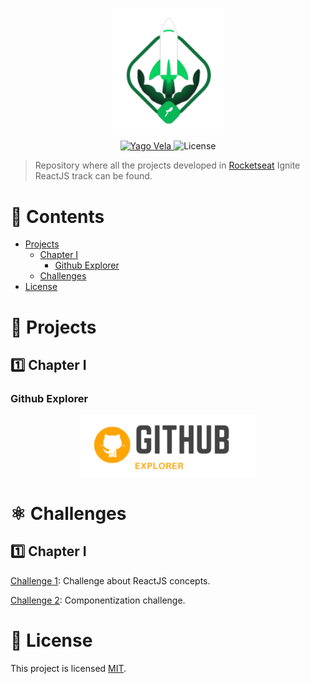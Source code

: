 <p align="center">
   <img src="https://raw.githubusercontent.com/tavareshenrique/ignite-reactjs/a11afefe824866f24dd3f9e1cc6e6e9530376ad1/%40assets/img/logo.svg" alt="Ignite" width="180"/>
</p>

<p align="center">
   <a href="https://www.linkedin.com/in/yagovela/">
      <img alt="Yago Vela" src="https://img.shields.io/badge/-Yago Vela-01B755?style=flat&logo=Linkedin&logoColor=white" />
   </a>

  <img alt="License" src="https://img.shields.io/badge/license-MIT-01B755">
</p>

> Repository where all the projects developed in [Rocketseat](https://github.com/Rocketseat) Ignite ReactJS track can be found. 
# :pushpin: Contents

- [Projects](#rocket-projetos)
  - [Chapter I](#one-chapter-i)
    - [Github Explorer](#github-explorer)
  - [Challenges](#atom_symbol-desafios)
- [License](#closed_book-licença)

# :rocket: Projects

## :one: Chapter I

### Github Explorer

<p align="center">
  <a href="https://github.com/YagoVela/ignite-reactjs/tree/main/Chapter%20I/01-github-explorer">
     <img src="https://raw.githubusercontent.com/tavareshenrique/ignite-reactjs/4c7f87360221a18410d3c19434bf6bef8afc3501/01-github-explorer/assets/img/logo.svg" alt="Github Explorer" width="280"/>
   </a>
</p>

# :atom_symbol: Challenges

## :one: Chapter I

[Challenge 1](https://github.com/YagoVela/ignite-reactjs/tree/main/Chapter%20I/ignite-reactjs-desafio-1): Challenge about ReactJS concepts.

[Challenge 2](https://github.com/YagoVela/ignite-reactjs/tree/main/Chapter%20I/ignite-reactjs-desafio-2): Componentization challenge.

# :closed_book: License

This project is licensed [MIT](./LICENSE).
